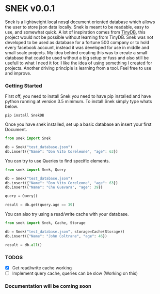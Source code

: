 # SNEK v0.0.1

Snek is a lightweight local nosql document oriented database which allows the user to store json data locally. Snek is meant to be readable, easy to use, and somewhat quick. A lot of inspiration comes from [TinyDB](https://github.com/msiemens/tinydb), this project would not be possible without learning from TinyDB. Snek was not developed to be used as database for a fortune 500 company or to hold every facebook account, instead it was developed for use in middle and small scale projects. My idea behind creating this was to create a small database that could be used without a big setup or fuss and also still be usefull to what I need it for. I like the idea of using something I created for projects. Another driving principle is learning from a tool. Feel free to use and improve.

### Getting Started

First off, you need to install Snek you need to have pip installed and have python running at version 3.5 minimum. To install Snek simply type whats below.

```
pip install SnekDB
```

Once you have snek installed, set up a basic database an insert your first Document.

```python
from snek import Snek

db = Snek("test_database.json")
db.insert({"Name": "Don Vito Coreleone", "age": 63})
```

You can try to use Queries to find specific elements.

```python
from snek import Snek, Query

db = Snek("test_database.json")
db.insert({"Name": "Don Vito Coreleone", "age": 63})
db.insert({"Name": "Che Guevara", "age": 39})

query = Query()

result = db.get(query.age == 39)
```

You can also try using a read/write cache with your database. 

```python
from snek import Snek, Cache, Storage

db = Snek("test_database.json", storage=Cache(Storage))
db.insert({"Name": "John Coltrane", "age": 46})

result = db.all()
```

### TODOS

* [x] Get read/write cache working
* [ ] Implement query cache, queries can be slow (Working on this)

### Documentation will be coming soon